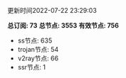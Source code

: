 更新时间2022-07-22 23:29:03

**总订阅: 73**
**总节点: 3553**
**有效节点: 756**
- ss节点: 635
- trojan节点: 54
- v2ray节点: 66
- ssr节点: 1
